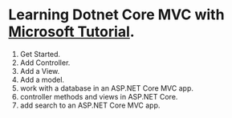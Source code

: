 # Learning Dotnet Core MVC with [Microsoft Tutorial](https://learn.microsoft.com/en-us/aspnet/core/tutorials/first-mvc-app/start-mvc?view=aspnetcore-7.0&tabs=visual-studio).

1. Get Started.
2. Add Controller.
3. Add a View.
4. Add a model.
5. work with a database in an ASP.NET Core MVC app.
6. controller methods and views in ASP.NET Core.
7. add search to an ASP.NET Core MVC app.
